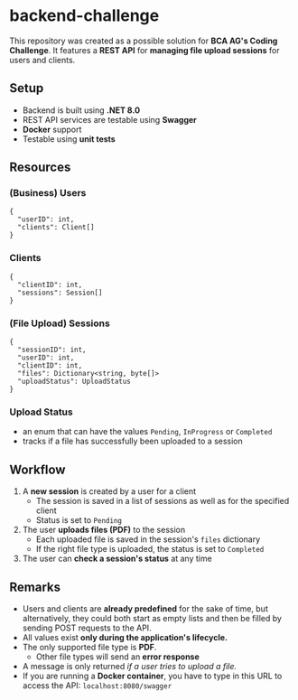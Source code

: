 # backend-challenge

This repository was created as a possible solution for **BCA AG's Coding Challenge**.
It features a **REST API** for **managing file upload sessions** for users and clients.

## Setup

- Backend is built using **.NET 8.0**
- REST API services are testable using **Swagger**
- **Docker** support
- Testable using **unit tests**

## Resources

### (Business) Users
```
{
  "userID": int,
  "clients": Client[]
}
```
### Clients
```
{
  "clientID": int,
  "sessions": Session[]
}
```
### (File Upload) Sessions
```
{
  "sessionID": int,
  "userID": int,
  "clientID": int,
  "files": Dictionary<string, byte[]>
  "uploadStatus": UploadStatus
}
```
### Upload Status
  - an enum that can have the values `Pending`, `InProgress` or `Completed`
  - tracks if a file has successfully been uploaded to a session

## Workflow
1. A **new session** is created by a user for a client
   - The session is saved in a list of sessions as well as for the specified client
   - Status is set to `Pending`
2. The user **uploads files (PDF)** to the session
   - Each uploaded file is saved in the session's `files` dictionary
   - If the right file type is uploaded, the status is set to `Completed`
3. The user can **check a session's status** at any time

## Remarks
- Users and clients are **already predefined** for the sake of time,
but alternatively, they could both start as empty lists and then be filled
by sending POST requests to the API.
- All values exist **only during the application's lifecycle.**
- The only supported file type is **PDF**.
  - Other file types will send an **error response**
- A message is only returned _if a user tries to upload a file._
- If you are running a **Docker container**, you have to type in this URL to access the API: `localhost:8080/swagger`
